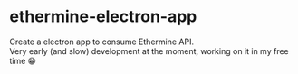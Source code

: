 # ethermine-electron-app
Create a electron app to consume Ethermine API.  
Very early (and slow) development at the moment, working on it in my free time :grin:
